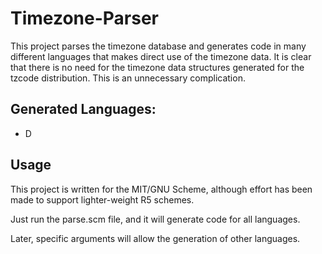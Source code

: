# Timezone-Parser

This project parses the timezone database and generates code in many different
languages that makes direct use of the timezone data. It is clear that there
is no need for the timezone data structures generated for the tzcode
distribution. This is an unnecessary complication.

## Generated Languages:
* D

## Usage
This project is written for the MIT/GNU Scheme, although effort has been made
to support lighter-weight R5 schemes.

Just run the parse.scm file, and it will generate code for all languages.

Later, specific arguments will allow the generation of other languages.
